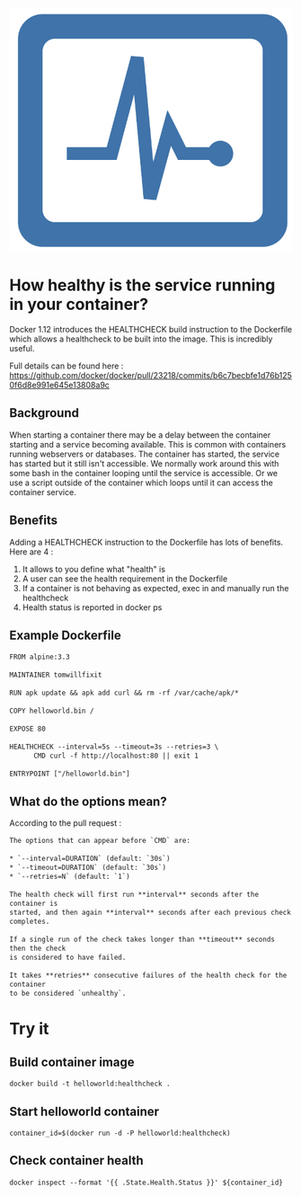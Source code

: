 ![healthcheck](img/healthcheck.png)

# How healthy is the service running in your container?

Docker 1.12 introduces the HEALTHCHECK build instruction to the Dockerfile which allows a healthcheck to be built into the image.  This is incredibly useful.

Full details can be found here : https://github.com/docker/docker/pull/23218/commits/b6c7becbfe1d76b1250f6d8e991e645e13808a9c

## Background

When starting a container there may be a delay between the container starting and a service becoming available.  This is common with containers running webservers or databases.  The container has started, the service has started but it still isn't accessible.  We normally work around this with some bash in the container looping until the service is accessible. Or we use a script outside of the container which loops until it can access the container service.

## Benefits

Adding a HEALTHCHECK instruction to the Dockerfile has lots of benefits. Here are 4 :

1. It allows to you define what "health" is
2. A user can see the health requirement in the Dockerfile 
3. If a container is not behaving as expected, exec in and manually run the healthcheck
4. Health status is reported in docker ps

## Example Dockerfile

```
FROM alpine:3.3

MAINTAINER tomwillfixit 

RUN apk update && apk add curl && rm -rf /var/cache/apk/*

COPY helloworld.bin / 

EXPOSE 80

HEALTHCHECK --interval=5s --timeout=3s --retries=3 \
      CMD curl -f http://localhost:80 || exit 1

ENTRYPOINT ["/helloworld.bin"]

``` 

## What do the options mean?

According to the pull request :
```
The options that can appear before `CMD` are:

* `--interval=DURATION` (default: `30s`)
* `--timeout=DURATION` (default: `30s`)
* `--retries=N` (default: `1`)

The health check will first run **interval** seconds after the container is
started, and then again **interval** seconds after each previous check completes.

If a single run of the check takes longer than **timeout** seconds then the check
is considered to have failed.

It takes **retries** consecutive failures of the health check for the container
to be considered `unhealthy`.
``` 

# Try it

## Build container image
```
docker build -t helloworld:healthcheck .
```

## Start helloworld container
```
container_id=$(docker run -d -P helloworld:healthcheck)
```

## Check container health
```
docker inspect --format '{{ .State.Health.Status }}' ${container_id}

```

